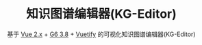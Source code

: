 <h1 align="center">知识图谱编辑器(KG-Editor)</h1>
<div align="center">

基于 [Vue 2.x](https://cn.vuejs.org/v2/guide/) +  [G6 3.8](https://g6.antv.vision/zh)  + [Vuetify](https://vuetifyjs.com/en/) 的可视化知识图谱编辑器(KG-Editor)

</div>
